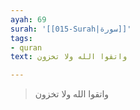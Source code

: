 ```yaml
---
ayah: 69
surah: '[[015-Surah|سورة]]'
tags:
- quran
text: واتقوا الله ولا تخزون

---
```

> واتقوا الله ولا تخزون
